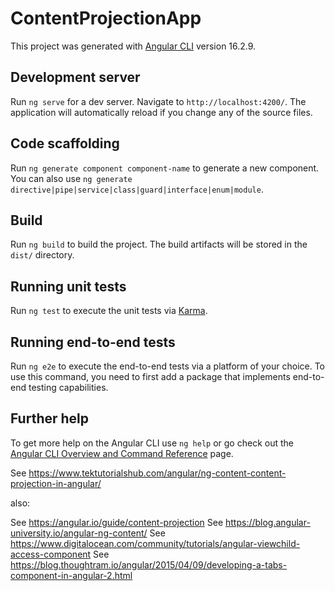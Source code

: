 # ContentProjectionApp

This project was generated with [Angular CLI](https://github.com/angular/angular-cli) version 16.2.9.

## Development server

Run `ng serve` for a dev server. Navigate to `http://localhost:4200/`. The application will automatically reload if you change any of the source files.

## Code scaffolding

Run `ng generate component component-name` to generate a new component. You can also use `ng generate directive|pipe|service|class|guard|interface|enum|module`.

## Build

Run `ng build` to build the project. The build artifacts will be stored in the `dist/` directory.

## Running unit tests

Run `ng test` to execute the unit tests via [Karma](https://karma-runner.github.io).

## Running end-to-end tests

Run `ng e2e` to execute the end-to-end tests via a platform of your choice. To use this command, you need to first add a package that implements end-to-end testing capabilities.

## Further help

To get more help on the Angular CLI use `ng help` or go check out the [Angular CLI Overview and Command Reference](https://angular.io/cli) page.


See https://www.tektutorialshub.com/angular/ng-content-content-projection-in-angular/

also:

See https://angular.io/guide/content-projection
See https://blog.angular-university.io/angular-ng-content/
See https://www.digitalocean.com/community/tutorials/angular-viewchild-access-component
See https://blog.thoughtram.io/angular/2015/04/09/developing-a-tabs-component-in-angular-2.html
